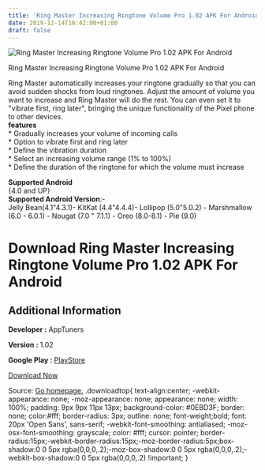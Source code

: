 ```yaml
---
title: 'Ring Master Increasing Ringtone Volume Pro 1.02 APK For Android'
date: 2019-12-14T16:42:00+01:00
draft: false
---
```


![Ring Master Increasing Ringtone Volume Pro 1.02 APK For Android](https://i1.wp.com/apkhome.net/wp-content/uploads/2019/12/Ring-Master-Increasing-Ringtone-Volume-Pro-1.02.png "Ring Master Increasing Ringtone Volume Pro 1.02 APK For Android")

  

Ring Master Increasing Ringtone Volume Pro 1.02 APK For Android

Ring Master automatically increases your ringtone gradually so that you can avoid sudden shocks from loud ringtones. Adjust the amount of volume you want to increase and Ring Master will do the rest. You can even set it to "vibrate first, ring later", bringing the unique functionality of the Pixel phone to other devices.  
**features**  
\* Gradually increases your volume of incoming calls  
\* Option to vibrate first and ring later  
\* Define the vibration duration  
\* Select an increasing volume range (1% to 100%)  
\* Define the duration of the ringtone for which the volume must increase

**Supported Android**  
{4.0 and UP}  
**Supported Android Version**:-  
Jelly Bean(4.1"4.3.1)- KitKat (4.4"4.4.4)- Lollipop (5.0"5.0.2) - Marshmallow (6.0 - 6.0.1) - Nougat (7.0 " 7.1.1) - Oreo (8.0-8.1) - Pie (9.0)

Download Ring Master Increasing Ringtone Volume Pro 1.02 APK For Android
========================================================================

Additional Information
----------------------

**Developer :** AppTuners

**Version :** 1.02

**Google Play :** [PlayStore](https://play.google.com/store/apps/details?id=com.apptuners.ringmaster)

  

[Download Now](https://store4app.co/post/ring-master-increasing-ringtone-volume-pro-1-02-apk-for-android_1576335087)

  
Source: [Go homepage.](https://store4app.co/post/ring-master-increasing-ringtone-volume-pro-1-02-apk-for-android_1576335087) .downloadtop{ text-align:center; -webkit-appearance: none; -moz-appearance: none; appearance: none; width: 100%; padding: 9px 9px 11px 13px; background-color: #0EBD3F; border: none; color:#fff; border-radius: 3px; outline: none; font-weight;bold; font: 20px 'Open Sans', sans-serif; -webkit-font-smoothing: antialiased; -moz-osx-font-smoothing: grayscale; color: #fff; cursor: pointer; border-radius:15px;-webkit-border-radius:15px;-moz-border-radius:5px;box-shadow:0 0 5px rgba(0,0,0,.2);-moz-box-shadow:0 0 5px rgba(0,0,0,.2);-webkit-box-shadow:0 0 5px rgba(0,0,0,.2) !important; }